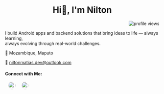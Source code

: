<h1 align="center">Hi👋, I'm Nilton</h1>

<p align="end">
  <img src="https://visitor-badge.laobi.icu/badge?page_id=niltonmatias/niltonmatias" alt="profile views" />
</p>

<p>
  I build Android apps and backend solutions that bring ideas to life — always learning,<br>
  always evolving through real-world challenges.
</p>

<p>📍 Mozambique, Maputo</p>
<p>📧 <a href="mailto:niltonmatias.dev@outlook.com">niltonmatias.dev@outlook.com</a></p>

<h4>Connect with Me:</h4>

<p>
  <p style="font-size: 0;">
  <a href="https://wa.me/258877740104" target="_blank" style="margin: 0 10px;">
    <img src="https://cdn.simpleicons.org/whatsapp/25D366" alt="WhatsApp" width="24" height="24" style="border-radius: 50%;" />
  </a>
  <a href="https://www.linkedin.com/in/nilton-matias-nhanteme-8580aa366" target="_blank" style="margin: 0 10px;">
    <img src="https://cdn.jsdelivr.net/npm/simple-icons@v8/icons/linkedin.svg" alt="LinkedIn" width="24" height="24" style="border-radius: 50%;" />
  </a>
</p>

</p>
